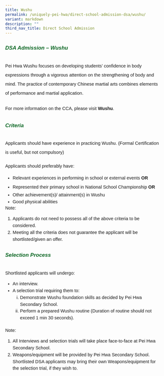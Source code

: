```yaml
---
title: Wushu
permalink: /uniquely-pei-hwa/direct-school-admission-dsa/wushu/
variant: markdown
description: ""
third_nav_title: Direct School Admission
---
```

<h6 style="color:#0B6623;font-family:sans-serif;font-weight:bold;margin-top:30px;"><strong style="font-family:sans-serif;font-size:17px;color:#0B6623;">DSA Admission – Wushu</strong></h6>

<p style="font-size:14.5px; line-height:2;margin-top:0px; font-family:sans-serif">Pei Hwa Wushu focuses on developing students’ confidence in body expressions through a vigorous attention on the strengthening of body and mind. The practice of contemporary Chinese martial arts combines elements of performance and martial application. </p>

<p style="font-size:14.5px; line-height:2;margin-top:20px; font-family:sans-serif">For more information on the CCA, please visit <a style="font-size:14.5px; line-height:1.5;font-family:sans-serif;font-weight:bold;text-decoration: none;" href="https://www.peihwasec.moe.edu.sg/learning-at-pei-hwa/cca/sports-games/wushu/"> Wushu</a>.</p>


<h6 style="color:#0B6623;font-family:sans-serif;font-weight:bold;margin-top:30px;"><strong style="font-family:sans-serif;font-size:17px;color:#0B6623;">Criteria</strong></h6>
<p style="font-size:14.5px; line-height:2;margin-top:15px; font-family:sans-serif">Applicants should have experience in practicing Wushu. (Formal Certification is useful, but not compulsory)</p>
<p style="font-size:14.5px; line-height:2;margin-top:5px; font-family:sans-serif">Applicants should preferably have:</p>
<ul style="margin-top:-5px;">
<li style="font-size:14.5px; line-height:1.5;font-family:sans-serif;">Relevant experiences in performing in school or external events <strong style="font-size:14.5px; line-height:2;font-family:sans-serif;"> OR</strong></li>
<li style="font-size:14.5px; line-height:1.5;font-family:sans-serif;">Represented their primary school in National School Championship  <strong style="font-size:14.5px; line-height:2;font-family:sans-serif;"> OR</strong></li>
	<li style="font-size:14.5px; line-height:1.5;font-family:sans-serif;">Other achievement(s)/ attainment(s) in Wushu</li>
	<li style="font-size:14.5px; line-height:1.5;font-family:sans-serif;">Good physical abilities</li>
</ul>

<p style="margin-top:-20px;font-size:14.5px; line-height:2;font-family:sans-serif;">Note:</p>

<ol style="margin-top:-5px;">
<li style="font-size:14.5px; line-height:1.5;font-family:sans-serif;">Applicants do not need to possess all of the above criteria to be considered.</li>
<li style="font-size:14.5px; line-height:1.5;font-family:sans-serif;">Meeting all the criteria does not guarantee the applicant will be shortlisted/given an offer. 

</li>
</ol>

<h6 style="color:#0B6623;font-family:sans-serif;font-weight:bold;margin-top:30px;"><strong style="font-family:sans-serif;font-size:17px;color:#0B6623;">Selection Process </strong></h6>

<p style="font-size:14.5px; line-height:2;margin-top:5px; font-family:sans-serif">Shortlisted applicants will undergo:</p>

<ul style="margin-top:-5px;">
<li style="font-size:14.5px; line-height:1.5;font-family:sans-serif;">An interview.</li>
<li style="font-size:14.5px; line-height:1.5;font-family:sans-serif;">A selection trial requiring them to:</li>
	<ol style="margin-top:0px; display">
<li style="font-size:14.5px; line-height:1.5;font-family:sans-serif;list-style-type: lower-roman;">Demonstrate Wushu foundation skills as decided by Pei Hwa Secondary School.</li>
<li style="font-size:14.5px; line-height:1.5;font-family:sans-serif;list-style-type: lower-roman;">Perform a prepared Wushu routine (Duration of routine should not exceed 1 min 30 seconds).  </li>
</ol>
</ul>
<p style="margin-top:5px;font-size:14.5px; line-height:2;font-family:sans-serif;">Note:</p>

<ol style="margin-top:-5px;">
	<li style="font-size:14.5px; line-height:1.5;font-family:sans-serif;">All Interviews and selection trials will take place face-to-face at Pei Hwa Secondary School.</li>
	<li style="font-size:14.5px; line-height:1.5;font-family:sans-serif;">Weapons/equipment will be provided by Pei Hwa Secondary School. Shortlisted DSA applicants may bring their own Weapons/equipment for the selection trial, if they wish to.</li>
	
</ol>